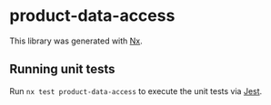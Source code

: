 # product-data-access

This library was generated with [Nx](https://nx.dev).

## Running unit tests

Run `nx test product-data-access` to execute the unit tests via [Jest](https://jestjs.io).
